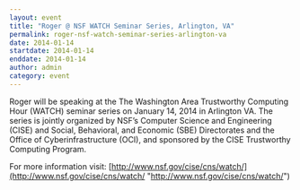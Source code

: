 ```yaml
---
layout: event
title: "Roger @ NSF WATCH Seminar Series, Arlington, VA"
permalink: roger-nsf-watch-seminar-series-arlington-va
date: 2014-01-14
startdate: 2014-01-14
enddate: 2014-01-14
author: admin
category: event
---
```


Roger will be speaking at the The Washington Area Trustworthy Computing Hour (WATCH) seminar series on January 14, 2014 in Arlington VA. The series is jointly organized by NSF’s Computer Science and Engineering (CISE) and Social, Behavioral, and Economic (SBE) Directorates and the Office of Cyberinfrastructure (OCI), and sponsored by the CISE Trustworthy Computing Program.

For more information visit: [http://www.nsf.gov/cise/cns/watch/](http://www.nsf.gov/cise/cns/watch/ "http://www.nsf.gov/cise/cns/watch/")

